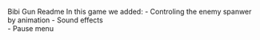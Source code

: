 Bibi Gun Readme
In this game we added:
	- Controling the enemy spanwer by animation
	- Sound effects  
	- Pause menu 
